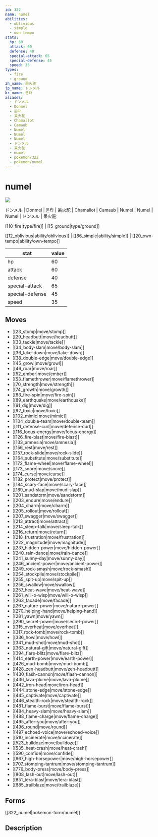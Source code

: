 ```yaml
---
id: 322
name: numel
abilities:
  - oblivious
  - simple
  - own-tempo
stats:
  hp: 60
  attack: 60
  defense: 40
  special-attack: 65
  special-defense: 45
  speed: 35
types:
  - fire
  - ground
zh_name: 呆火驼
jp_name: ドンメル
kr_name: 둔타
aliases:
  - ドンメル
  - Donmel
  - 둔타
  - 呆火駝
  - Chamallot
  - Camaub
  - Numel
  - Numel
  - Numel
  - ドンメル
  - 呆火驼
  - numel
  - pokemon/322
  - pokemon/numel
---
```

# numel

![](https://raw.githubusercontent.com/PokeAPI/sprites/master/sprites/pokemon/322.png)

ドンメル | Donmel | 둔타 | 呆火駝 | Chamallot | Camaub | Numel | Numel | Numel | ドンメル | 呆火驼

[[10_fire|type/fire]] | [[5_ground|type/ground]]

[[12_oblivious|ability/oblivious]] | [[86_simple|ability/simple]] | [[20_own-tempo|ability/own-tempo]]

|stat|value|
|---|---|
|hp|60|
|attack|60|
|defense|40|
|special-attack|65|
|special-defense|45|
|speed|35|


## Moves

- [[23_stomp|move/stomp]]
- [[29_headbutt|move/headbutt]]
- [[33_tackle|move/tackle]]
- [[34_body-slam|move/body-slam]]
- [[36_take-down|move/take-down]]
- [[38_double-edge|move/double-edge]]
- [[45_growl|move/growl]]
- [[46_roar|move/roar]]
- [[52_ember|move/ember]]
- [[53_flamethrower|move/flamethrower]]
- [[70_strength|move/strength]]
- [[74_growth|move/growth]]
- [[83_fire-spin|move/fire-spin]]
- [[89_earthquake|move/earthquake]]
- [[91_dig|move/dig]]
- [[92_toxic|move/toxic]]
- [[102_mimic|move/mimic]]
- [[104_double-team|move/double-team]]
- [[111_defense-curl|move/defense-curl]]
- [[116_focus-energy|move/focus-energy]]
- [[126_fire-blast|move/fire-blast]]
- [[133_amnesia|move/amnesia]]
- [[156_rest|move/rest]]
- [[157_rock-slide|move/rock-slide]]
- [[164_substitute|move/substitute]]
- [[172_flame-wheel|move/flame-wheel]]
- [[173_snore|move/snore]]
- [[174_curse|move/curse]]
- [[182_protect|move/protect]]
- [[184_scary-face|move/scary-face]]
- [[189_mud-slap|move/mud-slap]]
- [[201_sandstorm|move/sandstorm]]
- [[203_endure|move/endure]]
- [[204_charm|move/charm]]
- [[205_rollout|move/rollout]]
- [[207_swagger|move/swagger]]
- [[213_attract|move/attract]]
- [[214_sleep-talk|move/sleep-talk]]
- [[216_return|move/return]]
- [[218_frustration|move/frustration]]
- [[222_magnitude|move/magnitude]]
- [[237_hidden-power|move/hidden-power]]
- [[240_rain-dance|move/rain-dance]]
- [[241_sunny-day|move/sunny-day]]
- [[246_ancient-power|move/ancient-power]]
- [[249_rock-smash|move/rock-smash]]
- [[254_stockpile|move/stockpile]]
- [[255_spit-up|move/spit-up]]
- [[256_swallow|move/swallow]]
- [[257_heat-wave|move/heat-wave]]
- [[261_will-o-wisp|move/will-o-wisp]]
- [[263_facade|move/facade]]
- [[267_nature-power|move/nature-power]]
- [[270_helping-hand|move/helping-hand]]
- [[281_yawn|move/yawn]]
- [[290_secret-power|move/secret-power]]
- [[315_overheat|move/overheat]]
- [[317_rock-tomb|move/rock-tomb]]
- [[336_howl|move/howl]]
- [[341_mud-shot|move/mud-shot]]
- [[363_natural-gift|move/natural-gift]]
- [[394_flare-blitz|move/flare-blitz]]
- [[414_earth-power|move/earth-power]]
- [[426_mud-bomb|move/mud-bomb]]
- [[428_zen-headbutt|move/zen-headbutt]]
- [[430_flash-cannon|move/flash-cannon]]
- [[436_lava-plume|move/lava-plume]]
- [[442_iron-head|move/iron-head]]
- [[444_stone-edge|move/stone-edge]]
- [[445_captivate|move/captivate]]
- [[446_stealth-rock|move/stealth-rock]]
- [[481_flame-burst|move/flame-burst]]
- [[484_heavy-slam|move/heavy-slam]]
- [[488_flame-charge|move/flame-charge]]
- [[495_after-you|move/after-you]]
- [[496_round|move/round]]
- [[497_echoed-voice|move/echoed-voice]]
- [[510_incinerate|move/incinerate]]
- [[523_bulldoze|move/bulldoze]]
- [[535_heat-crash|move/heat-crash]]
- [[590_confide|move/confide]]
- [[667_high-horsepower|move/high-horsepower]]
- [[707_stomping-tantrum|move/stomping-tantrum]]
- [[776_body-press|move/body-press]]
- [[808_lash-out|move/lash-out]]
- [[851_tera-blast|move/tera-blast]]
- [[885_trailblaze|move/trailblaze]]

## Forms



[[322_numel|pokemon-form/numel]]

## Description



